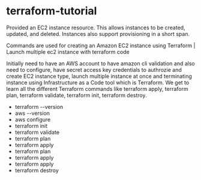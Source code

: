 # terraform-tutorial
<p> Provided an EC2 instance resource. This allows instances to be created, updated, and deleted. Instances also support provisioning in a short span.</p>

<p> Commands are used for creating an Amazon EC2 instance using Terraform | Launch multiple ec2 instance with terraform code</p>
<p> Initially need to have an AWS account to have amazon cli validation and also need to configure, have secret access key credentials to authrozie and create EC2 instance type, launch multiple instance at once and terminating instance using Infrastructure as a Code tool which is Terraform. We get to learn all the different Terraform commands like terraform apply, terraform plan, terraform validate, terraform init, terraform destroy.</p>
<ul><li>
   terraform --version</li><li>
   aws --version</li><li>
   aws configure</li><li>
   terraform init</li><li>
   terraform validate</li><li>
   terraform plan</li><li>
   terraform apply</li><li>
   terraform plan</li><li>
   terraform apply</li><li>
   terraform apply</li><li>
   terraform destroy</li></ul>   